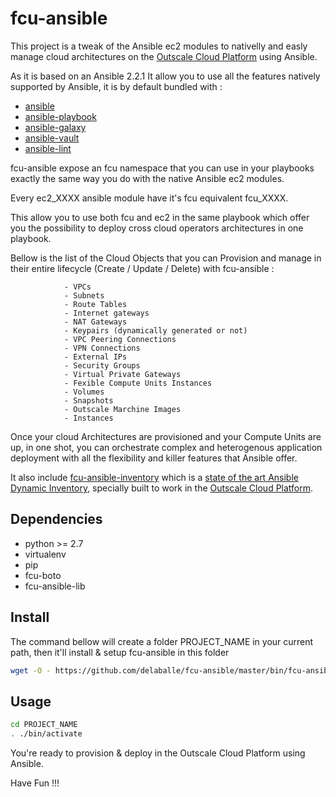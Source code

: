fcu-ansible
===========

This project is a tweak of the Ansible ec2 modules to nativelly and easly manage cloud architectures on the [Outscale Cloud Platform](https://www.outscale.com) using Ansible.

As it is based on an  Ansible 2.2.1 It allow you to use all the features natively supported by Ansible, it is by default bundled with :

 - [ansible](https://github.com/ansible/ansible)
 - [ansible-playbook](http://docs.ansible.com/ansible/playbooks.html)
 - [ansible-galaxy](https://github.com/ansible/galaxy)
 - [ansible-vault](http://docs.ansible.com/ansible/playbooks_vault.html)
 - [ansible-lint](https://github.com/willthames/ansible-lint)

fcu-ansible expose an fcu namespace that you can use in your playbooks exactly the same way you do with the native Ansible ec2 modules.

Every ec2_XXXX ansible module have it's fcu equivalent fcu_XXXX.

This allow you to use both fcu and ec2 in the same playbook which offer you the possibility to deploy cross cloud operators architectures in one playbook.

Bellow is the list of the Cloud Objects that you can Provision and manage in their entire lifecycle (Create / Update / Delete) with fcu-ansible :

                - VPCs
                - Subnets
                - Route Tables
                - Internet gateways
                - NAT Gateways
                - Keypairs (dynamically generated or not)
                - VPC Peering Connections
                - VPN Connections
                - External IPs
                - Security Groups
                - Virtual Private Gateways
                - Fexible Compute Units Instances
                - Volumes
                - Snapshots
                - Outscale Marchine Images
                - Instances

Once your cloud Architectures are provisioned and your Compute Units are up, in one shot, you can orchestrate complex and heterogenous application deployment with all the flexibility and killer features that Ansible offer.

It also include [fcu-ansible-inventory](https://github.com/delaballe/fcu-ansible-inventory) which is a [state of the art Ansible Dynamic Inventory](https://docs.ansible.com/ansible/dev_guide/developing_inventory.html), specially built to work in the [Outscale Cloud Platform](https://www.outscale.com).


## Dependencies

- python >= 2.7  
- virtualenv  
- pip  
- fcu-boto  
- fcu-ansible-lib   

## Install

The command bellow will create a folder PROJECT_NAME  in your current path, then it'll install & setup fcu-ansible in this folder

```bash
wget -O - https://github.com/delaballe/fcu-ansible/master/bin/fcu-ansible | bash -s -- PROJECT_NAME
```

## Usage

```bash
cd PROJECT_NAME
. ./bin/activate
```

You're ready to provision & deploy in the Outscale Cloud Platform using Ansible.

Have Fun !!!
